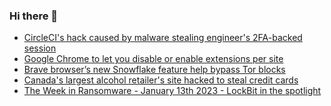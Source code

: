 ### Hi there 👋

<!--START_SECTION:feed-->
* [CircleCI's hack caused by malware stealing engineer's 2FA-backed session](https://www.bleepingcomputer.com/news/security/circlecis-hack-caused-by-malware-stealing-engineers-2fa-backed-session/)
* [Google Chrome to let you disable or enable extensions per site](https://www.bleepingcomputer.com/news/google/google-chrome-to-let-you-disable-or-enable-extensions-per-site/)
* [Brave browser’s new Snowflake feature help bypass Tor blocks](https://www.bleepingcomputer.com/news/security/brave-browser-s-new-snowflake-feature-help-bypass-tor-blocks/)
* [Canada's largest alcohol retailer's site hacked to steal credit cards](https://www.bleepingcomputer.com/news/security/canadas-largest-alcohol-retailers-site-hacked-to-steal-credit-cards/)
* [The Week in Ransomware - January 13th 2023 - LockBit in the spotlight](https://www.bleepingcomputer.com/news/security/the-week-in-ransomware-january-13th-2023-lockbit-in-the-spotlight/)
<!--END_SECTION:feed-->

<!--
**frankenk/frankenk** is a ✨ _special_ ✨ repository because its `README.md` (this file) appears on your GitHub profile.

Here are some ideas to get you started:

- 🔭 I’m currently working on ...
- 🌱 I’m currently learning ...
- 👯 I’m looking to collaborate on ...
- 🤔 I’m looking for help with ...
- 💬 Ask me about ...
- 📫 How to reach me: ...
- 😄 Pronouns: ...
- ⚡ Fun fact: ...
-->



